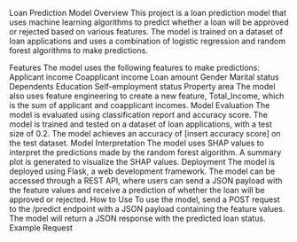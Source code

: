 Loan Prediction Model
Overview
This project is a loan prediction model that uses machine learning algorithms to predict whether a loan will be approved or rejected based on various features. The model is trained on a dataset of loan applications and uses a combination of logistic regression and random forest algorithms to make predictions.

Features
The model uses the following features to make predictions:
Applicant income
Coapplicant income
Loan amount
Gender
Marital status
Dependents
Education
Self-employment status
Property area
The model also uses feature engineering to create a new feature, Total_Income, which is the sum of applicant and coapplicant incomes.
Model Evaluation
The model is evaluated using classification report and accuracy score.
The model is trained and tested on a dataset of loan applications, with a test size of 0.2.
The model achieves an accuracy of [insert accuracy score] on the test dataset.
Model Interpretation
The model uses SHAP values to interpret the predictions made by the random forest algorithm.
A summary plot is generated to visualize the SHAP values.
Deployment
The model is deployed using Flask, a web development framework.
The model can be accessed through a REST API, where users can send a JSON payload with the feature values and receive a prediction of whether the loan will be approved or rejected.
How to Use
To use the model, send a POST request to the /predict endpoint with a JSON payload containing the feature values.
The model will return a JSON response with the predicted loan status.
Example Request
